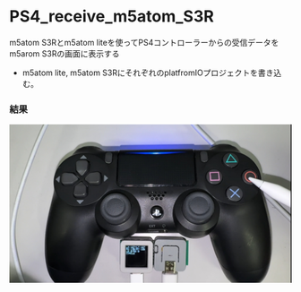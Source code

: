 # PS4_receive_m5atom_S3R
m5atom S3Rとm5atom liteを使ってPS4コントローラーからの受信データをm5arom S3Rの画面に表示する

- m5atom lite, m5atom S3RにそれぞれのplatfromIOプロジェクトを書き込む。

### 結果
![動作の様子](pic/IMG_2385.jpg)

